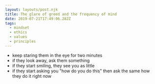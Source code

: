 ```yaml
---
layout: layouts/post.njk
title: The glare of greed and the frequency of mind
date: 2019-07-21T17:49:06.282Z
tags:
  - mindset
  - ethics
  - values
  - principles
---
```

- keep staring them in the eye for two minutes
- if they look away, ask them something
- if they start smiling, they see you as little
- if they start asking you "how do you do this" then ask the same how they do it right now
